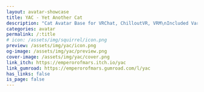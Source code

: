 ```yaml
---
layout: avatar-showcase
title: YAC - Yet Another Cat
description: "Cat Avatar Base for VRChat, ChilloutVR, VRM\nIncluded Variants: Cheetah, Caracal, Clouded Leopard"
categories: avatar
permalink: /:title
# icon: /assets/img/squirrel/icon.png
preview: /assets/img/yac/icon.png
og-image: /assets/img/yac/preview.png
cover-image: /assets/img/yac/cover.png
link_itch: https://emperorofmars.itch.io/yac
link_gumroad: https://emperorofmars.gumroad.com/l/yac
has_links: false
is_page: false
---
```

